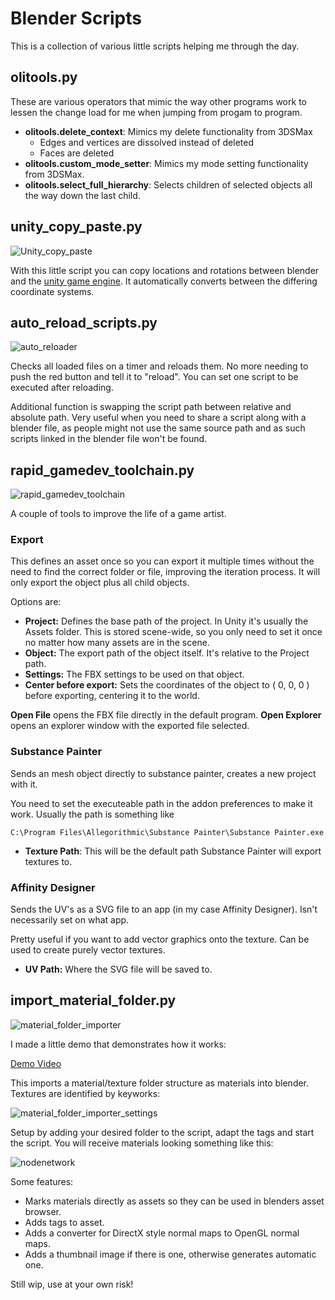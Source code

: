 # Blender Scripts
This is a collection of various little scripts helping me through the day.

## olitools.py

These are various operators that mimic the way other programs work to lessen the change load for me when jumping from progam to program.

- **olitools.delete_context**: Mimics my delete functionality from 3DSMax
  - Edges and vertices are dissolved instead of deleted
  - Faces are deleted
- **olitools.custom_mode_setter**: Mimics my mode setting functionality from 3DSMax.
- **olitools.select_full_hierarchy**: Selects children of selected objects all the way down the last child.

## unity_copy_paste.py

![Unity_copy_paste](img/Unity_copy_paste.PNG)

With this little script you can copy locations and rotations between blender and the [unity game engine](https://unity.com). It automatically converts between the differing coordinate systems.

## auto_reload_scripts.py

![auto_reloader](img/auto_reloader.PNG)

Checks all loaded files on a timer and reloads them. No more needing to push the red button and tell it to "reload". You can set one script to be executed after reloading.

Additional function is swapping the script path between relative and absolute path. Very useful when you need to share a script along with a blender file, as people might not use the same source path and as such scripts linked in the blender file won't be found.

## rapid_gamedev_toolchain.py

![rapid_gamedev_toolchain](img/rapid_gamedev_toolchain.PNG)

A couple of tools to improve the life of a game artist.

### Export

This defines an asset once so you can export it multiple times without the need to find the correct folder or file, improving the iteration process. It will only export the object plus all child objects.

Options are:

- **Project:** Defines the base path of the project. In Unity it's usually the Assets folder. This is stored scene-wide, so you only need to set it once no matter how many assets are in the scene.
- **Object:** The export path of the object itself. It's relative to the Project path.
- **Settings:** The FBX settings to be used on that object.
- **Center before export:** Sets the coordinates of the object to ( 0, 0, 0 ) before  exporting, centering it to the world.

**Open File** opens the FBX file directly in the default program. **Open Explorer** opens an explorer window with the exported file selected.

### Substance Painter

Sends an mesh object directly to substance painter, creates a new project with it.

You need to set the executeable path in the addon preferences to make it work. Usually the path is something like

```shell
C:\Program Files\Allegorithmic\Substance Painter\Substance Painter.exe
```

- **Texture Path**: This will be the default path Substance Painter will export textures to.

### Affinity Designer

Sends the UV's as a SVG file to an app (in my case Affinity Designer). Isn't necessarily set on what app.

Pretty useful if you want to add vector graphics onto the texture. Can be used to create purely vector textures.

- **UV Path:** Where the SVG file will be saved to.

## import_material_folder.py

![material_folder_importer](img/material_folder_importer.PNG)

I made a little demo that demonstrates how it works:

[Demo Video](https://youtu.be/O3Rofp_yQ3A)

This imports a material/texture folder structure as materials into blender. Textures are identified by keyworks:

![material_folder_importer_settings](img/material_folder_importer_settings.PNG)

Setup by adding your desired folder to the script, adapt the tags and start the script. You will receive materials looking something like this:

![nodenetwork](img/nodenetwork.png)

Some features:

- Marks materials directly as assets so they can be used in blenders asset browser.
- Adds tags to asset.
- Adds a converter for DirectX style normal maps to OpenGL normal maps.
- Adds a thumbnail image if there is one, otherwise generates automatic one.

Still wip, use at your own risk!
